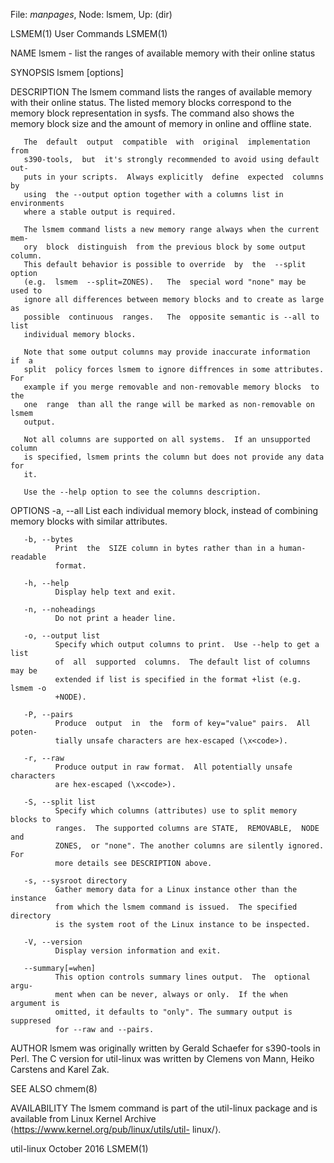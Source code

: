 File: *manpages*,  Node: lsmem,  Up: (dir)

LSMEM(1)                         User Commands                        LSMEM(1)



NAME
       lsmem - list the ranges of available memory with their online status

SYNOPSIS
       lsmem [options]

DESCRIPTION
       The  lsmem  command  lists  the  ranges  of available memory with their
       online status. The listed memory blocks correspond to the memory  block
       representation  in  sysfs. The command also shows the memory block size
       and the amount of memory in online and offline state.

       The  default  output  compatible  with  original  implementation   from
       s390-tools,  but  it's strongly recommended to avoid using default out‐
       puts in your scripts.  Always explicitly  define  expected  columns  by
       using  the --output option together with a columns list in environments
       where a stable output is required.

       The lsmem command lists a new memory range always when the current mem‐
       ory  block  distinguish  from the previous block by some output column.
       This default behavior is possible to override  by  the  --split  option
       (e.g.  lsmem  --split=ZONES).   The  special word "none" may be used to
       ignore all differences between memory blocks and to create as large  as
       possible  continuous  ranges.   The  opposite semantic is --all to list
       individual memory blocks.

       Note that some output columns may provide inaccurate information  if  a
       split  policy forces lsmem to ignore diffrences in some attributes. For
       example if you merge removable and non-removable memory blocks  to  the
       one  range  than all the range will be marked as non-removable on lsmem
       output.

       Not all columns are supported on all systems.  If an unsupported column
       is specified, lsmem prints the column but does not provide any data for
       it.

       Use the --help option to see the columns description.


OPTIONS
       -a, --all
              List each individual memory block, instead of  combining  memory
              blocks with similar attributes.

       -b, --bytes
              Print  the  SIZE column in bytes rather than in a human-readable
              format.

       -h, --help
              Display help text and exit.

       -n, --noheadings
              Do not print a header line.

       -o, --output list
              Specify which output columns to print.  Use --help to get a list
              of  all  supported  columns.  The default list of columns may be
              extended if list is specified in the format +list (e.g. lsmem -o
              +NODE).

       -P, --pairs
              Produce  output  in  the  form of key="value" pairs.  All poten‐
              tially unsafe characters are hex-escaped (\x<code>).

       -r, --raw
              Produce output in raw format.  All potentially unsafe characters
              are hex-escaped (\x<code>).

       -S, --split list
              Specify which columns (attributes) use to split memory blocks to
              ranges.  The supported columns are STATE,  REMOVABLE,  NODE  and
              ZONES,  or "none". The another columns are silently ignored. For
              more details see DESCRIPTION above.

       -s, --sysroot directory
              Gather memory data for a Linux instance other than the  instance
              from which the lsmem command is issued.  The specified directory
              is the system root of the Linux instance to be inspected.

       -V, --version
              Display version information and exit.

       --summary[=when]
              This option controls summary lines output.  The  optional  argu‐
              ment when can be never, always or only.  If the when argument is
              omitted, it defaults to "only". The summary output is  suppresed
              for --raw and --pairs.

AUTHOR
       lsmem was originally written by Gerald Schaefer for s390-tools in Perl.
       The C version for util-linux was written by  Clemens  von  Mann,  Heiko
       Carstens and Karel Zak.

SEE ALSO
       chmem(8)

AVAILABILITY
       The  lsmem  command  is part of the util-linux package and is available
       from Linux Kernel Archive ⟨https://www.kernel.org/pub/linux/utils/util-
       linux/⟩.



util-linux                       October 2016                         LSMEM(1)
